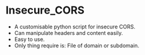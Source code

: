 # Insecure_CORS
* A customisable python script for insecure CORS.
* Can manipulate headers and content easily.
* Easy to use.
* Only thing require is:
  File of domain or subdomain.
